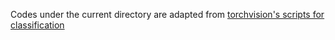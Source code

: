 Codes under the current directory are adapted from [torchvision's scripts for classification](https://github.com/pytorch/vision/tree/main/references/classification)